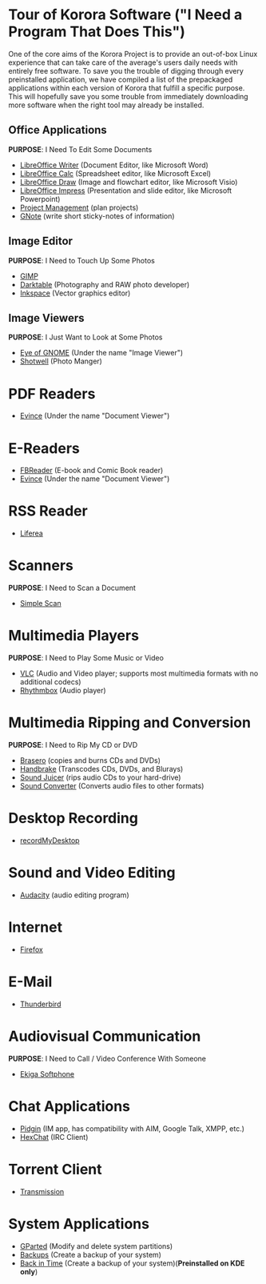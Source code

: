 # Tour of Korora Software ("I Need a Program That Does This")

One of the core aims of the Korora Project is to provide an out-of-box Linux experience that can take care of the average's users daily needs with entirely free software. To save you the trouble of digging through every preinstalled application, we have compiled a list of the prepackaged applications within each version of Korora that fulfill a specific purpose. This will hopefully save you some trouble from immediately downloading more software when the right tool may already be installed.

## Office Applications
**PURPOSE**: I Need To Edit Some Documents
- [LibreOffice Writer](https://www.libreoffice.org/discover/writer/) (Document Editor, like Microsoft Word)
- [LibreOffice Calc](https://www.libreoffice.org/discover/calc/) (Spreadsheet editor, like Microsoft Excel)
- [LibreOffice Draw](https://www.libreoffice.org/discover/draw/) (Image and flowchart editor, like Microsoft Visio)
- [LibreOffice Impress](https://www.libreoffice.org/discover/impress/) (Presentation and slide editor, like Microsoft Powerpoint)
- [Project Management](https://wiki.gnome.org/Apps/Planner) (plan projects)
- [GNote](https://wiki.gnome.org/Apps/Gnote) (write short sticky-notes of information)

## Image Editor 
**PURPOSE**: I Need to Touch Up Some Photos
- [GIMP](https://www.gimp.org/)
- [Darktable](http://www.darktable.org/) (Photography and RAW photo developer)
- [Inkspace](https://inkscape.org/) (Vector graphics editor)

## Image Viewers
**PURPOSE**: I Just Want to Look at Some Photos
- [Eye of GNOME](https://wiki.gnome.org/Apps/EyeOfGnome) (Under the name "Image Viewer")
- [Shotwell](https://wiki.gnome.org/Apps/Shotwell) (Photo Manger)

# PDF Readers
- [Evince](https://wiki.gnome.org/Apps/Evince) (Under the name "Document Viewer")

# E-Readers 
- [FBReader](https://fbreader.org/) (E-book and Comic Book reader)
- [Evince](https://wiki.gnome.org/Apps/Evince) (Under the name "Document Viewer")

# RSS Reader
- [Liferea](http://lzone.de/liferea/)

# Scanners 
**PURPOSE**: I Need to Scan a Document
- [Simple Scan](https://launchpad.net/simple-scan)

# Multimedia Players
**PURPOSE**: I Need to Play Some Music or Video
- [VLC](http://www.videolan.org/) (Audio and Video player; supports most multimedia formats with no additional codecs)
- [Rhythmbox](https://wiki.gnome.org/Apps/Rhythmbox/) (Audio player)

# Multimedia Ripping and Conversion
**PURPOSE**: I Need to Rip My CD or DVD
- [Brasero](https://wiki.gnome.org/Apps/Brasero) (copies and burns CDs and DVDs)
- [Handbrake](https://handbrake.fr) (Transcodes CDs, DVDs, and Blurays)
- [Sound Juicer](https://wiki.gnome.org/Apps/SoundJuicer) (rips audio CDs to your hard-drive)
- [Sound Converter](http://soundconverter.org) (Converts audio files to other formats)

# Desktop Recording
- [recordMyDesktop](https://sourceforge.net/projects/recordmydesktop/)

# Sound and Video Editing
- [Audacity](http://www.audacityteam.org/) (audio editing program)

# Internet
- [Firefox](https://www.mozilla.org/en-US/firefox/)

# E-Mail
- [Thunderbird](https://www.mozilla.org/en-US/thunderbird/)

# Audiovisual Communication
**PURPOSE**: I Need to Call / Video Conference With Someone
- [Ekiga Softphone](http://www.ekiga.org)

# Chat Applications
- [Pidgin](https://pidgin.im/) (IM app, has compatibility with AIM, Google Talk, XMPP, etc.)
- [HexChat](https://hexchat.github.io/) (IRC Client)

# Torrent Client
- [Transmission](http://www.transmissionbt.com/)

# System Applications
- [GParted](http://gparted.org) (Modify and delete system partitions)
- [Backups](https://launchpad.net/deja-dup) (Create a backup of your system)
- [Back in Time](https://github.com/bit-team/backintime) (Create a backup of your system)(**Preinstalled on KDE only**)